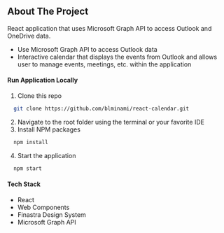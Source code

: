 ## About The Project

React application that uses Microsoft Graph API to access Outlook and OneDrive data.

- Use Microsoft Graph API to access Outlook data
- Interactive calendar that displays the events from Outlook and allows user to manage events, meetings, etc. within the application

#### Run Application Locally

1. Clone this repo

```sh
  git clone https://github.com/blminami/react-calendar.git
```

2. Navigate to the root folder using the terminal or your favorite IDE
3. Install NPM packages

```sh
  npm install
```

4. Start the application

```sh
  npm start
```

#### Tech Stack

- React
- Web Components
- Finastra Design System
- Microsoft Graph API

